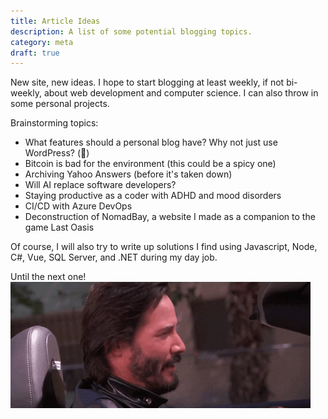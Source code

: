 ```yaml
---
title: Article Ideas
description: A list of some potential blogging topics.
category: meta
draft: true
---
```

New site, new ideas. I hope to start blogging at least weekly, if not bi-weekly, about
web development and computer science. I can also throw in some personal projects.

Brainstorming topics:
- What features should a personal blog have? Why not just use WordPress? (🤮)
- Bitcoin is bad for the environment (this could be a spicy one)
- Archiving Yahoo Answers (before it's taken down)
- Will AI replace software developers?
- Staying productive as a coder with ADHD and mood disorders
- CI/CD with Azure DevOps
- Deconstruction of NomadBay, a website I made as a companion to the game Last Oasis

Of course, I will also try to write up solutions I find using Javascript, Node, C#, Vue, SQL Server, and .NET during my day job.

Until the next one!
![Keanu approves again](/keanu2.gif)